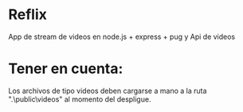 # Reflix
App de stream de videos en node.js + express + pug
y Api de videos     

# Tener en cuenta:    
Los archivos de tipo videos deben cargarse a mano a la ruta ".\public\videos" al momento del despligue.
